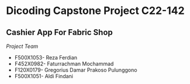 # Dicoding Capstone Project C22-142
Cashier App For Fabric Shop
--
*Project Team*
- F500X1053- Reza Ferdian
- F452X0982- Faturrachman Mochammad
- F120X0179- Gregorius Damar Prakoso Pulunggono
- F500X1051- Aldi Findani
